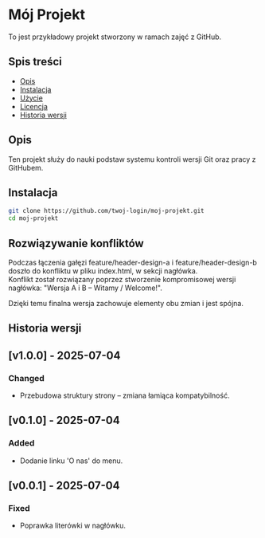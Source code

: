 # Mój Projekt

To jest przykładowy projekt stworzony w ramach zajęć z GitHub.

## Spis treści

- [Opis](#opis)
- [Instalacja](#instalacja)
- [Użycie](#użycie)
- [Licencja](#licencja)
- [Historia wersji](#historia-wersji)

## Opis

Ten projekt służy do nauki podstaw systemu kontroli wersji Git oraz pracy z GitHubem.

## Instalacja

```bash
git clone https://github.com/twoj-login/moj-projekt.git
cd moj-projekt
```

## Rozwiązywanie konfliktów

Podczas łączenia gałęzi feature/header-design-a i feature/header-design-b doszło do konfliktu w pliku index.html, w sekcji nagłówka.  
Konflikt został rozwiązany poprzez stworzenie kompromisowej wersji nagłówka:
"Wersja A i B – Witamy / Welcome!".

Dzięki temu finalna wersja zachowuje elementy obu zmian i jest spójna.


## Historia wersji

## [v1.0.0] - 2025-07-04
### Changed
- Przebudowa struktury strony – zmiana łamiąca kompatybilność.

## [v0.1.0] - 2025-07-04
### Added
- Dodanie linku 'O nas' do menu.

## [v0.0.1] - 2025-07-04
### Fixed
- Poprawka literówki w nagłówku.
